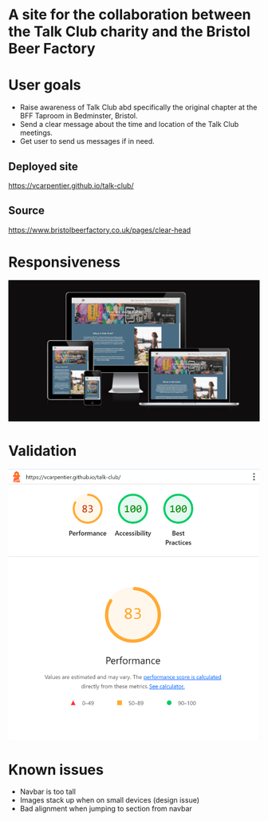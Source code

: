 # A site for the collaboration between the Talk Club charity and the Bristol Beer Factory

# User goals
- Raise awareness of Talk Club abd specifically the original chapter at the BFF Taproom in Bedminster, Bristol.
- Send a clear message about the time and location of the Talk Club meetings.
- Get user to send us messages if in need. 

## Deployed site
 https://vcarpentier.github.io/talk-club/

## Source
 https://www.bristolbeerfactory.co.uk/pages/clear-head

# Responsiveness
![responsiveness](docs/responsiveness.png)

# Validation
![Lighthouse results](docs/lighthouse_results.png)

# Known issues
- Navbar is too tall
- Images stack up when on small devices (design issue)
- Bad alignment when jumping to section from navbar